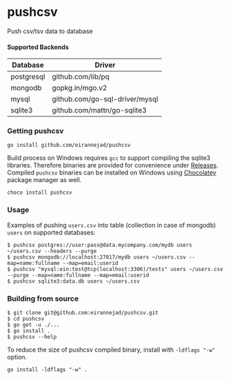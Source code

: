 # pushcsv
Push csv/tsv data to database

#### Supported Backends

|Database   |Driver                         |
|-----------|-------------------------------|
|postgresql |github.com/lib/pq              |
|mongodb    |gopkg.in/mgo.v2                |
|mysql      |github.com/go-sql-driver/mysql |
|sqlite3    |github.com/mattn/go-sqlite3    |

### Getting pushcsv

```shell
go install github.com/eirannejad/pushcsv
```

Build process on Windows requires `gcc` to support compiling the sqlite3 libraries. Therefore binaries are provided for convenience under [Releases](https://github.com/eirannejad/pushcsv/releases). Compiled `pushcsv` binaries can be installed on Windows using [Chocolatey](https://chocolatey.org/) package manager as well.

```shell
choco install pushcsv
```

### Usage

Examples of pushing `users.csv` into table (collection in case of mongodb) `users` on supported databases:

```shell
$ pushcsv postgres://user:pass@data.mycompany.com/mydb users ~/users.csv --headers --purge
$ pushcsv mongodb://localhost:27017/mydb users ~/users.csv --map=name:fullname --map=email:userid
$ pushcsv "mysql:ein:test@tcp(localhost:3306)/tests" users ~/users.csv --purge --map=name:fullname --map=email:userid
$ pushcsv sqlite3:data.db users ~/users.csv
```

### Building from source

```shell
$ git clone git@github.com:eirannejad/pushcsv.git
$ cd pushcsv
$ go get -u ./...
$ go install .
$ pushcsv --help
```

To reduce the size of pushcsv compiled binary, install with `-ldflags "-w"` option.

```shell
go install -ldflags "-w" .
```
